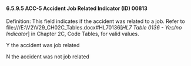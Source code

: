#### 6.5.9.5 ACC-5 Accident Job Related Indicator (ID) 00813

Definition: This field indicates if the accident was related to a job. Refer to file:///E:\V2\V29_CH02C_Tables.docx#HL70136[_HL7 Table 0136 - Yes/no Indicator_] in Chapter 2C, Code Tables, for valid values.

Y the accident was job related

N the accident was not job related
